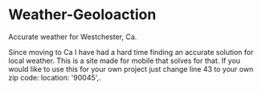# Weather-Geoloaction
Accurate weather for Westchester, Ca.

Since moving to Ca I have had a hard time finding an accurate solution for local weather. This is a site made for mobile that solves for that. If you would like to use this for your own project just change line 43 to your own zip code:
location: '90045',. 

